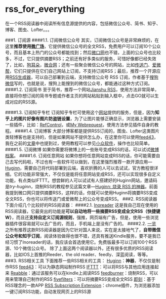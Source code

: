 # rss_for_everything
在一个RSS阅读器中阅读所有信息源提供的内容，包括微信公众号、简书、知乎、博客、图虫、Lofter。。。

###1. 订阅源
####1.1. 订阅微信公众号
其实，订阅微信公众号是非常麻烦的，在这里**推荐使用[微广场](http://www.iwgc.cn/)**，它提供微信公众号的全文RSS，免费用户可以订阅10个公众号，而且基本上热门的公众号都能找到；然后[微口网](http://www.vccoo.com/)也不错，上面的公众号也比较多，不过，它只提供摘要RSS；之前还有好多类似的服务，可惜好像都已经失效了，比如，[狗耳朵](http://www.dogear.cn/)，[微合网](http://www.weiheji.net/)；还有一些聚合微信公众号的网站，比如[传送门](http://chuansong.me/)、[爱微帮](http://www.aiweibang.com/u/167)，它们只提供在它们自己网站上订阅，不支持订阅RSS；最后，推荐一个开源应用[RSS生成器](https://github.com/wlwr/rss)，可以自己部署到云端，支持微信公众号 RSS 订阅，作者基于[搜狗微信](http://weixin.sogou.com/)写的，也就是说，搜狗上能搜到的微信公众号，都能通过这种方式订阅。
####1.2. 订阅简书
至于简书，推荐一个网站[Jianshu RSS](http://jianshu.milkythinking.com/)，使用方法非常简单，直接将你想订阅的简书专题或作者主页的网站粘贴到输入框中，点击GO就可以生成对应的RSS源。

####1.3. 订阅知乎专栏
订阅知乎专栏可使用这个[网站](https://rss.lilydjwg.me/)提供的服务，但是，因为**知乎上的图片好像有图片防盗链设置**，为了让图片能够正确显示，浏览器上需要安装一些插件，比如：[RefControl](https://chrome.google.com/webstore/detail/referer-control/hnkcfpcejkafcihlgbojoidoihckciin?utm_campaign=en&utm_source=en-et-na-us-oc-webstrhm&utm_medium=et)，或[My Webrequest](http://app.evecalm.com/MyWebrequest/)，使用方法参见插件自身的教程。
####1.4. 订阅博客
大部分博客都是提供RSS订阅的，图虫、Lofter这类图片类轻博客也是支持的，但是如果网站不提供怎么办，在这里你可以使用[feed43](http://feed43.com/)，我在之前的[文章](http://www.jianshu.com/p/9bc3fedb1ca3)中也提到过，使用教程可以参见[小众软件](http://www.appinn.com/feed43/)，操作也比较简单。
####1.5. 订阅微博
如果你需要将微博上的一些账号变成RSS的话，可以试试[微博档案](http://weibo.wbdacdn.com/)。
####1.6. 订阅任意网站
如果你想将任意网站变成RSS的话，你可能需要自己去写代码啦，不过也有一些软件可以做到，在这里强烈推荐一款开源应用—[Huginn](https://github.com/cantino/huginn/wiki)，需要自己将代码部署到云端，喜欢折腾的人可以去试试，官方教程很详细。它的功能非常强大，不仅仅是能将任意网站变成RSS，还可以实现很多自定义功能，有点类似IFTTT。想尝鲜的人可以试试有人搭建好的Huginn网站，邀请码是*try-huginn*，烧制RSS的教程参见这篇文章—[Huginn: 烧录 RSS 的神器](http://www.jianshu.com/p/4a47e452abc9)。前面我提到微口网只提供摘要RSS，这样的话，你就可以使用Huginn将摘要RSS变成全文RSS，你也可以将传送门或爱微帮上的公众号变成RSS。
###2. RSS阅读器
下面介绍几个比较好的RSS阅读器：
####2.1. [Inoreader](www.inoreader.com)
这是我自己现在使用的RSS阅读器，它最突出的功能是**可以自动地将一些摘要RSS变成全文RSS（快捷键W）**，而且还**支持自定义订阅源规则**，强推，网页端有广告，但是，使用一些浏览器插件很容易就可以去广告的，而且，手机端上是没有广告的。
####2.2. [一览](http://www.yilan.io/home/)
之所有推荐这款RSS阅读器是因为它针对国人来说，实在是太接地气了，**自带微信公众号和知乎订阅**，阅读体验做得也很不错，还具有推送Kindle服务，要不是我已经习惯了Inoreader的话，我应该会首选使用它。免费版最多可以订阅100个RSS源、10个微信公众号。
除了上面这两个阅读器以外，还有很多优质的RSS阅读器，比如IOS上首推的Reeder、the old reader、feedly、深蓝阅读，等等。
###3. RSS相关工具
下面推荐一些RSS相关的工具：
[Huginn](https://github.com/cantino/huginn/wiki)：**神器**，不仅仅是制作RSS
[feed43](http://feed43.com/)：可以为静态网站制作RSS
[IFTTT](https://ifttt.com/)：可以将RSS与其他应用连接起来
[Reabble](http://reabble.com/)：通过该服务可以在kindle上阅读RSS
[feedburner](https://feedburner.google.com)：烧制RSS，可以用来管理自己制作的RSS
[fivefilters](http://fivefilters.org/content-only/)：可以将摘要RSS变成全文RSS
[即刻](http://www.ruguoapp.com/)：基于RSS理念的一款APP
[RSS Subscription Extension](https://chrome.google.com/webstore/detail/rss-subscription-extensio/nlbjncdgjeocebhnmkbbbdekmmmcbfjd)：chrome插件，为浏览器添加一键订阅RSS功能，自动发现网页上的RSS源

